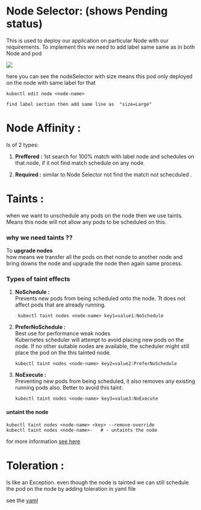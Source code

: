 # Node Selector: (shows Pending status)
This is used to deploy our application on particular Node with our requirements. To implement this we need to add label same same as in both Node and pod   

![](https://bhavyasree.github.io/kubernetes-CKAD/Screens/node-selector.png)

here you can see the nodeSelector with size  means this pod only deployed on the node with same label for that  
  
    kubectl edit node <node-name>  

    find label section then add same line as  "size=Large"


# Node Affinity :  
Is of 2 types:  
1) __Preffered  :__ 1st search for 100% match with label node and schedules on that node, if it not find match schedule on any node.  
    
2) __Required :__ similar to Node Selector not find the match not schecduled .  

# Taints :
when we want to unschedule any pods on the node then we use taints. Means this node will not allow any pods to be scheduled on this.  
### why we need taints ??  
To  __upgrade nodes__  
how means we transfer all the pods on thet nonde to another node and bring downs the node and upgrade the node then again same process.  

### Types of taint effects 
1) __NoSchedule :__   
 Prevents new pods from being scheduled onto the node. Tt does not affect pods that are already running.  


        kubectl taint nodes <node-name> key1=value1:NoSchedule

2) __PreferNoSchedule :__   
   Best use for performance weak nodes  
   Kubernetes scheduler will attempt to avoid placing new pods on the node. If no other suitable nodes are available, the scheduler might still place the pod on the this tainted node.  
     
       kubectl taint nodes <node-name> key2=value2:PreferNoSchedule

3) __NoExecute :__  
   Preventing new pods from being scheduled, it also removes any existing running pods also. Better to avoid this taint.

       kubectl taint nodes <node-name> key3=value3:NoExecute
   

#### untaint the node  
  
    kubectl taint nodes <node-name> <key> --remove-override
    kubectl taint nodes <node-name>-   # - untaints the node


for more information [see here](https://kubernetes.io/docs/concepts/scheduling-eviction/taint-and-toleration/)  


# Toleration :  
Is  like an Exception. even though the node is tainted we can still schedule the pod on the node by adding toleration in yaml file  

see the [yaml]()